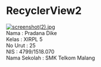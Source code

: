 # RecyclerView2
[![screenshot(2).jpg](https://s22.postimg.org/yqs5jio8x/screenshot_2.jpg)](https://postimg.org/image/rnka3wit9/)
<br>
Nama : Pradana Dike
<br>
Kelas : XIRPL 5
<br>
No Urut : 25
<br>
NIS : 4799/1518.070
<br>
Nama Sekolah : SMK Telkom Malang
